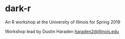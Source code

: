 # dark-r
An R workshop at the University of Illinois for Spring 2019

Workshop lead by Dustin Haraden haraden2@illinois.edu
